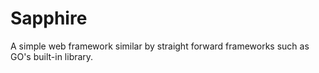 # Sapphire

A simple web framework similar by straight forward frameworks such as GO's built-in library.